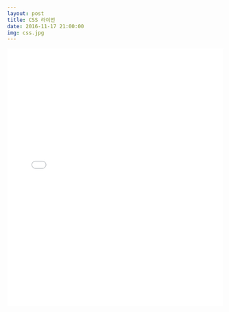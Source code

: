 ```yaml
---
layout: post
title: CSS 라이언 
date: 2016-11-17 21:00:00
img: css.jpg
---
```



<iframe width="100%" height="600" src="/project/html/lion/index.html" frameborder="0" allowfullscreen></iframe>
